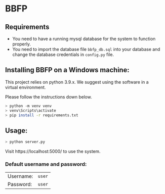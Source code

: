 # BBFP

## Requirements
- You need to have a running mysql database for the system to function properly.  
- You need to import the database file `bbfp_db.sql` into your database and change the database credentials in `config.py` file.

## Installing BBFP on a Windows machine:

This project relies on python 3.9.x. We suggest using the software in a virtual environment.

Please follow the instructions down below.
```bash
> python -m venv venv
> venv\Scripts\activate
> pip install -r requirements.txt
```

## Usage:

```bash
> python server.py
```
Visit https://localhost:5000/ to use the system.

### Default username and password:
|   |  |
|---|---|
| Username: | `user` |
| Password: | `user` |

